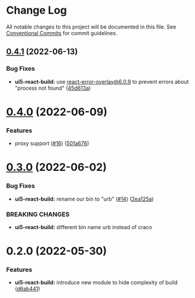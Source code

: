 # Change Log

All notable changes to this project will be documented in this file.
See [Conventional Commits](https://conventionalcommits.org) for commit guidelines.

## [0.4.1](https://github.com/cpro-js/react-build-tools/compare/@cpro-js/ui5-react-build@0.4.0...@cpro-js/ui5-react-build@0.4.1) (2022-06-13)

### Bug Fixes

- **ui5-react-build:** use react-error-overlay@6.0.9 to prevent errors about "process not found" ([45d613a](https://github.com/cpro-js/react-build-tools/commit/45d613ad10cdb5964104586470b82e26b966ff79))

# [0.4.0](https://github.com/cpro-js/react-build-tools/compare/@cpro-js/ui5-react-build@0.3.0...@cpro-js/ui5-react-build@0.4.0) (2022-06-09)

### Features

- proxy support ([#16](https://github.com/cpro-js/react-build-tools/issues/16)) ([501a676](https://github.com/cpro-js/react-build-tools/commit/501a6761ec615318026f5972d8b170e4dad0a4d9))

# [0.3.0](https://github.com/cpro-js/react-build-tools/compare/@cpro-js/ui5-react-build@0.2.0...@cpro-js/ui5-react-build@0.3.0) (2022-06-02)

### Bug Fixes

- **ui5-react-build:** rename our bin to "urb" ([#14](https://github.com/cpro-js/react-build-tools/issues/14)) ([2ea125a](https://github.com/cpro-js/react-build-tools/commit/2ea125ab6f90d6efc17201a1e11d7ebaa6f89a9b))

### BREAKING CHANGES

- **ui5-react-build:** different bin name urb instead of craco

# 0.2.0 (2022-05-30)

### Features

- **ui5-react-build:** introduce new module to hide complexity of build ([d6ab441](https://github.com/cpro-js/react-build-tools/commit/d6ab4417b189ef6720876fdfe8cc3aa422d260aa))
